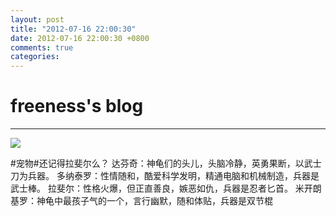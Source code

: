```yaml
---
layout: post
title: "2012-07-16 22:00:30"
date: 2012-07-16 22:00:30 +0800
comments: true
categories: 
---
```


# freeness's blog

----------

![](http://okqmqrbgo.bkt.clouddn.com/201207162200301.jpg)

>
\#宠物\#还记得拉斐尔么？
达芬奇：神龟们的头儿，头脑冷静，英勇果断，以武士刀为兵器。
多纳泰罗：性情随和，酷爱科学发明，精通电脑和机械制造，兵器是武士棒。
拉斐尔：性格火爆，但正直善良，嫉恶如仇，兵器是忍者匕首。
米开朗基罗：神龟中最孩子气的一个，言行幽默，随和体贴，兵器是双节棍